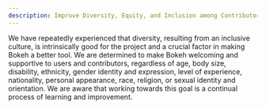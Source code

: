 ```yaml
---
description: Improve Diversity, Equity, and Inclusion among Contributors and Users
---
```

We have repeatedly experienced that diversity, resulting from an inclusive
culture, is intrinsically good for the project and a crucial factor in making
Bokeh a better tool. We are determined to make Bokeh welcoming and supportive to
users and contributors, regardless of age, body size, disability, ethnicity,
gender identity and expression, level of experience, nationality, personal
appearance, race, religion, or sexual identity and orientation. We are aware
that working towards this goal is a continual process of learning and
improvement.
